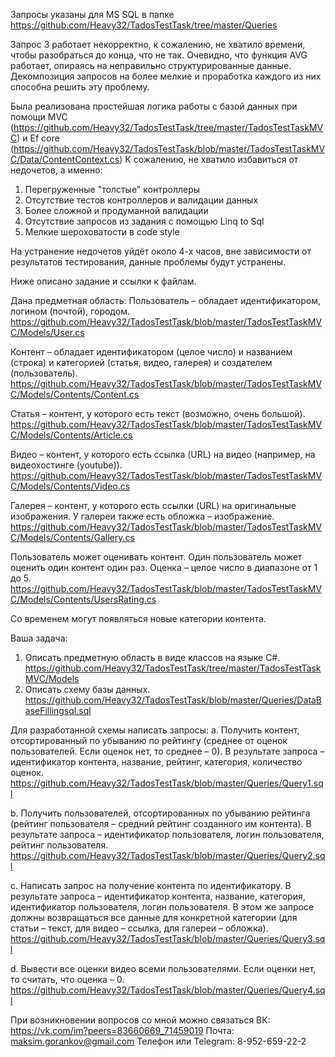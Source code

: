 Запросы указаны для MS SQL в папке https://github.com/Heavy32/TadosTestTask/tree/master/Queries

Запрос 3 работает некорректно, к сожалению, не хватило времени, чтобы разобраться до конца, что не так. Очевидно, что функция AVG работает, опираясь на неправильно структурированные данные. Декомпозиция запросов на более мелкие и проработка каждого из них способна решить эту проблему.

Была реализована простейшая логика работы с базой данных при помощи MVC (https://github.com/Heavy32/TadosTestTask/tree/master/TadosTestTaskMVC) и Ef core (https://github.com/Heavy32/TadosTestTask/blob/master/TadosTestTaskMVC/Data/ContentContext.cs)
К сожалению, не хватило избавиться от недочетов, а именно:
1) Перегруженные "толстые" контроллеры
2) Отсутствие тестов контроллеров и валидации данных
3) Более сложной и продуманной валидации
4) Отсутствие запросов из задания с помощью Linq to Sql
5) Мелкие шероховатости в code style

На устранение недочетов уйдёт около 4-х часов, вне зависимости от результатов тестирования, данные проблемы будут устранены.

Ниже описано задание и ссылки к файлам.

Дана предметная область: 
Пользователь – обладает идентификатором, логином (почтой), городом. https://github.com/Heavy32/TadosTestTask/blob/master/TadosTestTaskMVC/Models/User.cs

Контент – обладает идентификатором (целое число) и названием (строка) и категорией (статья, видео, галерея) и создателем (пользователь). 
https://github.com/Heavy32/TadosTestTask/blob/master/TadosTestTaskMVC/Models/Contents/Content.cs

Статья – контент, у которого есть текст (возможно, очень большой). 
https://github.com/Heavy32/TadosTestTask/blob/master/TadosTestTaskMVC/Models/Contents/Article.cs

Видео – контент, у которого есть ссылка (URL) на видео (например, на видеохостинге (youtube)). 
https://github.com/Heavy32/TadosTestTask/blob/master/TadosTestTaskMVC/Models/Contents/Video.cs

Галерея – контент, у которого есть ссылки (URL) на оригинальные изображения. У галереи также есть обложка – изображение. 
https://github.com/Heavy32/TadosTestTask/blob/master/TadosTestTaskMVC/Models/Contents/Gallery.cs

Пользователь может оценивать контент. Один пользователь может оценить один контент один раз. Оценка – целое число в диапазоне от 1 до 5. 
https://github.com/Heavy32/TadosTestTask/blob/master/TadosTestTaskMVC/Models/Contents/UsersRating.cs

Со временем могут появляться новые категории контента.

Ваша задача:
1. Описать предметную область в виде классов на языке C#. 
https://github.com/Heavy32/TadosTestTask/tree/master/TadosTestTaskMVC/Models
2. Описать схему базы данных.
https://github.com/Heavy32/TadosTestTask/blob/master/Queries/DataBaseFillingsql.sql

  Для разработанной схемы написать запросы:
  a. Получить контент, отсортированный по убыванию по рейтингу (среднее от оценок пользователей. Если оценок нет, то среднее – 0). В результате запроса – идентификатор контента, название, рейтинг, категория, количество оценок.
  https://github.com/Heavy32/TadosTestTask/blob/master/Queries/Query1.sql
  
  b. Получить пользователей, отсортированных по убыванию рейтинга (рейтинг пользователя – средний рейтинг созданного им контента). В результате запроса – идентификатор пользователя, логин пользователя, рейтинг пользователя.
  https://github.com/Heavy32/TadosTestTask/blob/master/Queries/Query2.sql
  
  c. Написать запрос на получение контента по идентификатору. В результате запроса – идентификатор контента, название, категория, идентификатор пользователя, логин пользователя. В этом же запросе должны возвращаться все данные для конкретной категории (для статьи – текст, для видео – ссылка, для галереи – обложка). 
  https://github.com/Heavy32/TadosTestTask/blob/master/Queries/Query3.sql
  
  d. Вывести все оценки видео всеми пользователями. Если оценки нет, то считать, что оценка – 0. 
  https://github.com/Heavy32/TadosTestTask/blob/master/Queries/Query4.sql
  
  При возникновении вопросов со мной можно связаться
  ВК: https://vk.com/im?peers=83660669_71459019
  Почта: maksim.gorankov@gmail.com
  Телефон или Telegram: 8-952-659-22-2
